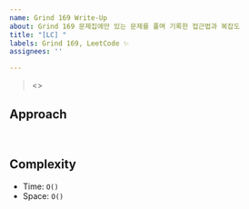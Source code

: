 ```yaml
---
name: Grind 169 Write-Up
about: Grind 169 문제집에만 있는 문제를 풀며 기록한 접근법과 복잡도
title: "[LC] "
labels: Grind 169, LeetCode ✨
assignees: ''

---
```


> <>

## Approach


<br>

## Complexity

- Time: `O()`
- Space: `O()`

